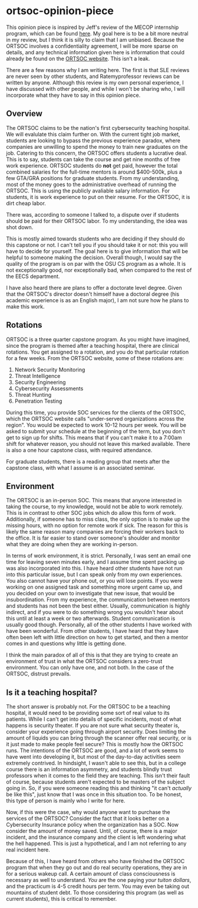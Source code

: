 # ortsoc-opinion-piece

This opinion piece is inspired by Jeff's review of the MECOP internship program, which can be found [here](https://github.com/solderq35/mecop-opinion-piece). My goal here is to be a bit more neutral in my review, but I think it is silly to claim that I am unbiased. Because the ORTSOC involves a confidentiality agreement, I will be more sparse on details, and any technical information given here is information that could already be found on the [ORTSOC website](https://web.archive.org/web/20231030164257/https://ortsoc.oregonstate.edu/students). This isn't a leak.

There are a few reasons why I am writing here. The first is that SLE reviews are never seen by other students, and Ratemyprofessor reviews can be written by anyone. Although this review is my own personal experience, I have discussed with other people, and while I won't be sharing who, I will incorporate what they have to say in this opinion piece.

## Overview
The ORTSOC claims to be the nation's first cybersecurity teaching hospital. We will evalulate this claim further on. With the current tight job market, students are looking to bypass the previous experience paradox, where companies are unwilling to spend the money to train new graduates on the job. Catering to this concern, the ORTSOC offers students a lucrative deal. This is to say, students can take the course and get nine months of free work experience. ORTSOC students do **not** get paid, however the total combined salaries for the full-time mentors is around $400-500k, plus a few GTA/GRA positions for graduate students. From my understanding, most of the money goes to the administrative overhead of running the ORTSOC. This is using the publicly avaliable salary information. For students, it is work experience to put on their resume. For the ORTSOC, it is dirt cheap labor.

There was, according to someone I talked to, a dispute over if students should be paid for their ORTSOC labor. To my understanding, the idea was shot down.

This is mostly aimed towards students who are deciding if they should do this capstone or not. I can't tell you if you should take it or not: this you will have to decide for yourself. The goal here is to give information that will be helpful to someone making the decision. Overall though, I would say the quality of the program is on par with the OSU CS program as a whole. It is not exceptionally good, nor exceptionally bad, when compared to the rest of the EECS department.

I have also heard there are plans to offer a doctorate level degree. Given that the ORTSOC's director doesn't himself have a doctoral degree (his academic experience is as an English major), I am not sure how he plans to make this work. 

## Rotations

ORTSOC is a three quarter capstone program. As you might have imagined, since the program is themed after a teaching hospital, there are clinical rotations. You get assigned to a rotation, and you do that particular rotation for a few weeks. From the ORTSOC website, some of these rotations are:
1. Network Security Monitoring
2. Threat Intelligence
3. Security Engineering
4. Cybersecurity Assessments
5. Threat Hunting
6. Penetration Testing

During this time, you provide SOC services for the clients of the ORTSOC, which the ORTSOC website calls "under-served organizations across the region". You would be expected to work 10-12 hours per week. You will be asked to submit your schedule at the beginning of the term, but you don't get to sign up for shifts. This means that if you can't make it to a 7:00am shift for whatever reason, you should not leave this marked available. There is also a one hour capstone class, with required attendance.

For graduate students, there is a reading group that meets after the capstone class, with what I assume is an associated seminar. 

## Environment

The ORTSOC is an in-person SOC. This means that anyone interested in taking the course, to my knowledge, would not be able to work remotely. This is in contrast to other SOC jobs which do allow this form of work. Additionally, if someone has to miss class, the only option is to make up the missing hours, with no option for remote work if sick. The reason for this is likely the same reason many companies are forcing their workers back to the office. It is far easier to stand over someone's shoulder and monitor what they are doing when they are working in-person. 

In terms of work environment, it is strict. Personally, I was sent an email one time for leaving seven minutes early, and I assume time spent packing up was also incorporated into this. I have heard other students have not run into this particular issue, but I can speak only from my own experiences. You also cannot have your phone out, or you will lose points. If you were working on one assigned task and something more urgent came up, and you decided on your own to investigate that new issue, that would be insubordination. From my experience, the communication between mentors and students has not been the best either. Usually, communication is highly indirect, and if you were to do something wrong you wouldn't hear about this until at least a week or two afterwards. Student communication is usually good though. Personally, all of the other students I have worked with have been wonderful. From other students, I have heard that they have often been left with little direction on how to get started, and then a mentor comes in and questions why little is getting done.

I think the main paradox of all of this is that they are trying to create an environment of trust in what the ORTSOC considers a zero-trust environment. You can only have one, and not both. In the case of the ORTSOC, distrust prevails. 

## Is it a teaching hospital?

The short answer is probably not. For the ORTSOC to be a teaching hospital, it would need to be providing some sort of real value to its patients. While I can't get into details of specific incidents, most of what happens is security theater. If you are not sure what security theater is, consider your experience going through airport security. Does limiting the amount of liquids you can bring through the scanner offer real security, or is it just made to make people feel secure? This is mostly how the ORTSOC runs. The intentions of the ORTSOC are good, and a lot of work seems to have went into developing it, but most of the day-to-day activities seem extremely contrived. In hindsight, I wasn't able to see this, but in a college course there is an information asymmetry, and students blindly trust professors when it comes to the field they are teaching. This isn't their fault of course, because students aren't expected to be masters of the subject going in. So, if you were someone reading this and thinking "it can't *actually* be like this", just know that I was once in this situation too. To be honest, this type of person is mainly who I write for here.

Now, if this were the case, why would anyone want to purchase the services of the ORTSOC? Consider the fact that it looks better on a Cybersecurity Insurance policy when the organization has a SOC. Now consider the amount of money saved. Until, of course, there is a major incident, and the insurance company and the client is left wondering what the hell happened. This is just a hypothetical, and I am not referring to any real incident here.

Because of this, I have heard from others who have finished the ORTSOC program that when they go out and do real security operations, they are in for a serious wakeup call. A certain amount of class consciousness is necessary as well to understand. *You* are the one paying *your tuiton dollars*, and the practicum is 4-5 credit hours per term. You may even be taking out mountains of student debt. To those considering this program (as well as current students), this is critical to remember.
